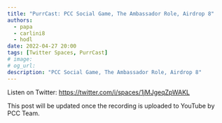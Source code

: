 ```yaml
---
title: "PurrCast: PCC Social Game, The Ambassador Role, Airdrop 8"
authors:
  - papa
  - carlini8
  - hodl
date: 2022-04-27 20:00
tags: [Twitter Spaces, PurrCast]
# image: 
# og_url:
description: "PCC Social Game, The Ambassador Role, Airdrop 8"
---
```


Listen on Twitter: https://twitter.com/i/spaces/1jMJgeqZpWAKL

This post will be updated once the recording is uploaded to YouTube by PCC Team.

<!--truncate-->

